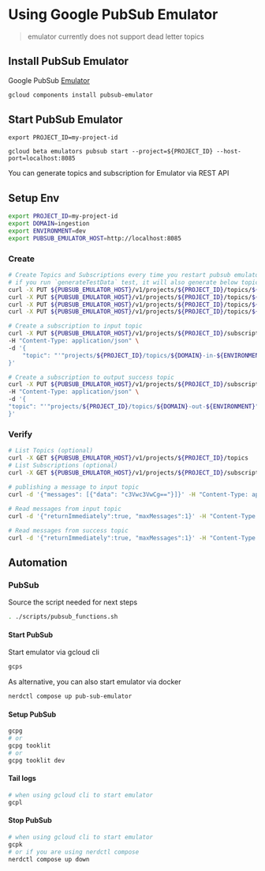 # Using Google PubSub Emulator

> emulator currently does not support dead letter topics

## Install PubSub Emulator

Google PubSub [Emulator](https://cloud.google.com/pubsub/docs/emulator)

```bash
gcloud components install pubsub-emulator
```

## Start PubSub Emulator

```
export PROJECT_ID=my-project-id

gcloud beta emulators pubsub start --project=${PROJECT_ID} --host-port=localhost:8085
```

You can generate topics and subscription for Emulator via REST API

## Setup Env

```bash
export PROJECT_ID=my-project-id
export DOMAIN=ingestion
export ENVIRONMENT=dev
export PUBSUB_EMULATOR_HOST=http://localhost:8085
```

### Create

```bash
# Create Topics and Subscriptions every time you restart pubsub emulator 
# if you run `generateTestData` test, it will also generate below topics.
curl -X PUT ${PUBSUB_EMULATOR_HOST}/v1/projects/${PROJECT_ID}/topics/${DOMAIN}-in-${ENVIRONMENT}
curl -X PUT ${PUBSUB_EMULATOR_HOST}/v1/projects/${PROJECT_ID}/topics/${DOMAIN}-in-dead-${ENVIRONMENT}
curl -X PUT ${PUBSUB_EMULATOR_HOST}/v1/projects/${PROJECT_ID}/topics/${DOMAIN}-out-${ENVIRONMENT}
curl -X PUT ${PUBSUB_EMULATOR_HOST}/v1/projects/${PROJECT_ID}/topics/${DOMAIN}-out-dead-${ENVIRONMENT}

# Create a subscription to input topic
curl -X PUT ${PUBSUB_EMULATOR_HOST}/v1/projects/${PROJECT_ID}/subscriptions/${DOMAIN}-in-${ENVIRONMENT} \
-H "Content-Type: application/json" \
-d '{
    "topic": "'"projects/${PROJECT_ID}/topics/${DOMAIN}-in-${ENVIRONMENT}"'"
}' 

# Create a subscription to output success topic
curl -X PUT ${PUBSUB_EMULATOR_HOST}/v1/projects/${PROJECT_ID}/subscriptions/${DOMAIN}-out-${ENVIRONMENT} \
-H "Content-Type: application/json" \
-d '{
"topic": "'"projects/${PROJECT_ID}/topics/${DOMAIN}-out-${ENVIRONMENT}"'"
}' 
```

### Verify

```bash
# List Topics (optional)
curl -X GET ${PUBSUB_EMULATOR_HOST}/v1/projects/${PROJECT_ID}/topics
# List Subscriptions (optional)
curl -X GET ${PUBSUB_EMULATOR_HOST}/v1/projects/${PROJECT_ID}/subscriptions
 
# publishing a message to input topic
curl -d '{"messages": [{"data": "c3Vwc3VwCg=="}]}' -H "Content-Type: application/json" -X POST ${PUBSUB_EMULATOR_HOST}/v1/projects/${PROJECT_ID}/topics/${DOMAIN}-in-${ENVIRONMENT}:publish

# Read messages from input topic
curl -d '{"returnImmediately":true, "maxMessages":1}' -H "Content-Type: application/json" -X POST ${PUBSUB_EMULATOR_HOST}/v1/projects/${PROJECT_ID}/subscriptions/${DOMAIN}-in-${ENVIRONMENT}:pull

# Read messages from success topic
curl -d '{"returnImmediately":true, "maxMessages":1}' -H "Content-Type: application/json" -X POST ${PUBSUB_EMULATOR_HOST}/v1/projects/${PROJECT_ID}/subscriptions/${DOMAIN}-out-${ENVIRONMENT}:pull
``` 

## Automation

### PubSub

Source the script needed for next steps

```bash
. ./scripts/pubsub_functions.sh
```

#### Start PubSub

Start emulator via gcloud cli

```bash
gcps
```

As alternative, you can also start emulator via docker

```bash
nerdctl compose up pub-sub-emulator
```

#### Setup PubSub

```bash
gcpg
# or
gcpg tooklit
# or
gcpg tooklit dev
```

#### Tail logs

```bash
# when using gcloud cli to start emulator
gcpl
```

#### Stop PubSub

```bash
# when using gcloud cli to start emulator
gcpk
# or if you are using nerdctl compose
nerdctl compose up down
```
